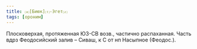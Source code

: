 ```yaml
---
title: ⒜[Биюк]⒯-Эгет⒵
tags: [ороним]
---
```


Плосковерхая, протяженная ЮЗ-СВ возв., частично распаханная. Часть вдрз
Феодосийский залив – Сиваш, к С от нп Насыпное (Феодос.).
